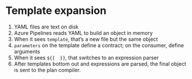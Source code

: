 # Template expansion

1. YAML files are text on disk
2. Azure Pipelines reads YAML to build an object in memory
3. When it sees `template`, that’s a new file but the same object
4. `parameters` on the template define a contract; on the consumer, define arguments
5. When it sees `${{  }}`, that switches to an expression parser
6. After templates bottom out and expressions are parsed, the final object is sent to the plan compiler.
